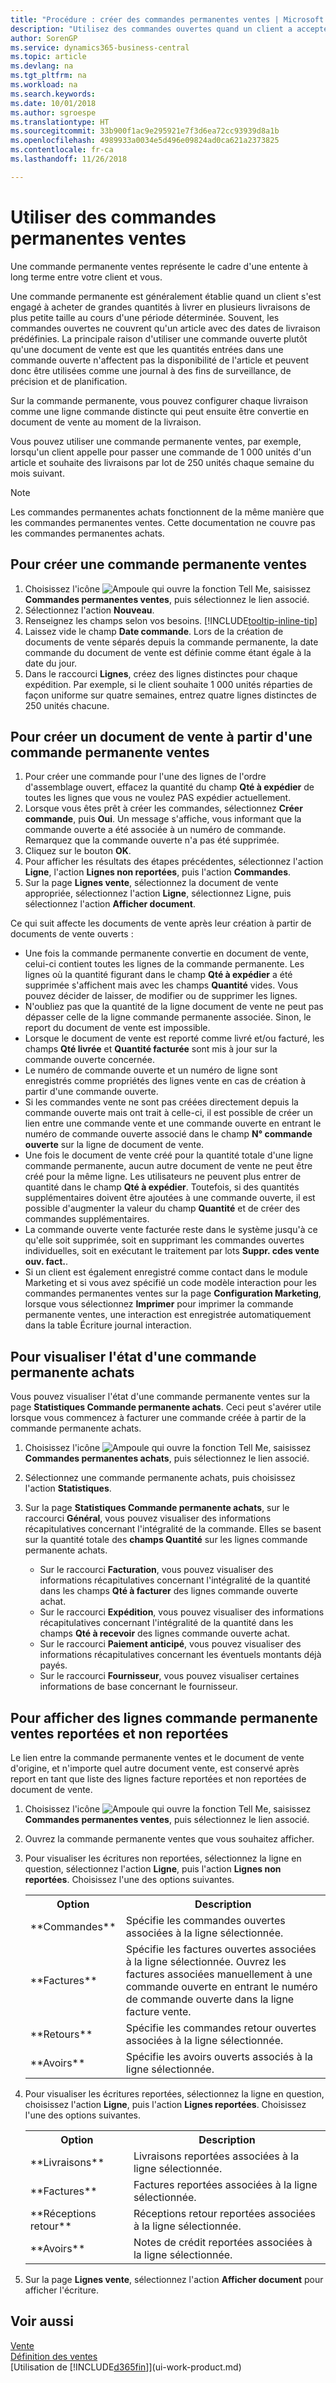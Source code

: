 ```yaml
---
title: "Procédure : créer des commandes permanentes ventes | Microsoft Docs"
description: "Utilisez des commandes ouvertes quand un client a accepté d'acheter de grandes quantités à livrer en plusieurs expéditions de petite taille au cours d'une période déterminée."
author: SorenGP
ms.service: dynamics365-business-central
ms.topic: article
ms.devlang: na
ms.tgt_pltfrm: na
ms.workload: na
ms.search.keywords: 
ms.date: 10/01/2018
ms.author: sgroespe
ms.translationtype: HT
ms.sourcegitcommit: 33b900f1ac9e295921e7f3d6ea72cc93939d8a1b
ms.openlocfilehash: 4989933a0034e5d496e09824ad0ca621a2373825
ms.contentlocale: fr-ca
ms.lasthandoff: 11/26/2018

---
```

# <a name="work-with-blanket-sales-orders"></a>Utiliser des commandes permanentes ventes
Une commande permanente ventes représente le cadre d'une entente à long terme entre votre client et vous.

Une commande permanente est généralement établie quand un client s'est engagé à acheter de grandes quantités à livrer en plusieurs livraisons de plus petite taille au cours d'une période déterminée. Souvent, les commandes ouvertes ne couvrent qu'un article avec des dates de livraison prédéfinies. La principale raison d'utiliser une commande ouverte plutôt qu'une document de vente est que les quantités entrées dans une commande ouverte n'affectent pas la disponibilité de l'article et peuvent donc être utilisées comme une journal à des fins de surveillance, de précision et de planification.

Sur la commande permanente, vous pouvez configurer chaque livraison comme une ligne commande distincte qui peut ensuite être convertie en document de vente au moment de la livraison.

Vous pouvez utiliser une commande permanente ventes, par exemple, lorsqu'un client appelle pour passer une commande de 1 000 unités d'un article et souhaite des livraisons par lot de 250 unités chaque semaine du mois suivant.

> [!NOTE]
> Les commandes permanentes achats fonctionnent de la même manière que les commandes permanentes ventes. Cette documentation ne couvre pas les commandes permanentes achats.

## <a name="to-create-a-blanket-sales-order"></a>Pour créer une commande permanente ventes  
1. Choisissez l'icône ![Ampoule qui ouvre la fonction Tell Me](media/ui-search/search_small.png "Dites-moi ce que vous voulez faire"), saisissez **Commandes permanentes ventes**, puis sélectionnez le lien associé.  
2. Sélectionnez l'action **Nouveau**.  
3. Renseignez les champs selon vos besoins. [!INCLUDE[tooltip-inline-tip](includes/tooltip-inline-tip_md.md)]
4.  Laissez vide le champ **Date commande**. Lors de la création de documents de vente séparés depuis la commande permanente, la date commande du document de vente est définie comme étant égale à la date du jour.
5. Dans le raccourci **Lignes**, créez des lignes distinctes pour chaque expédition. Par exemple, si le client souhaite 1 000 unités réparties de façon uniforme sur quatre semaines, entrez quatre lignes distinctes de 250 unités chacune.   

## <a name="to-create-a-sales-order-from-a-blanket-sales-order"></a>Pour créer un document de vente à partir d'une commande permanente ventes  

1.  Pour créer une commande pour l'une des lignes de l'ordre d'assemblage ouvert, effacez la quantité du champ **Qté à expédier** de toutes les lignes que vous ne voulez PAS expédier actuellement.  
2.  Lorsque vous êtes prêt à créer les commandes, sélectionnez **Créer commande**, puis **Oui**. Un message s'affiche, vous informant que la commande ouverte a été associée à un numéro de commande. Remarquez que la commande ouverte n'a pas été supprimée.  
3.  Cliquez sur le bouton **OK**.  
4.  Pour afficher les résultats des étapes précédentes, sélectionnez l'action **Ligne**, l'action **Lignes non reportées**, puis l'action **Commandes**.  
5.  Sur la page **Lignes vente**, sélectionnez la document de vente appropriée, sélectionnez l'action **Ligne**, sélectionnez Ligne, puis sélectionnez l'action **Afficher document**.  

Ce qui suit affecte les documents de vente après leur création à partir de documents de vente ouverts :  

- Une fois la commande permanente convertie en document de vente, celui-ci contient toutes les lignes de la commande permanente. Les lignes où la quantité figurant dans le champ **Qté à expédier** a été supprimée s'affichent mais avec les champs **Quantité** vides. Vous pouvez décider de laisser, de modifier ou de supprimer les lignes.  
- N'oubliez pas que la quantité de la ligne document de vente ne peut pas dépasser celle de la ligne commande permanente associée. Sinon, le report du document de vente est impossible.  
- Lorsque le document de vente est reporté comme livré et/ou facturé, les champs **Qté livrée** et **Quantité facturée** sont mis à jour sur la commande ouverte concernée.  
- Le numéro de commande ouverte et un numéro de ligne sont enregistrés comme propriétés des lignes vente en cas de création à partir d'une commande ouverte.  
- Si les commandes vente ne sont pas créées directement depuis la commande ouverte mais ont trait à celle\-ci, il est possible de créer un lien entre une commande vente et une commande ouverte en entrant le numéro de commande ouverte associé dans le champ **N° commande ouverte** sur la ligne de document de vente.  
- Une fois le document de vente créé pour la quantité totale d'une ligne commande permanente, aucun autre document de vente ne peut être créé pour la même ligne. Les utilisateurs ne peuvent plus entrer de quantité dans le champ **Qté à expédier**. Toutefois, si des quantités supplémentaires doivent être ajoutées à une commande ouverte, il est possible d'augmenter la valeur du champ **Quantité** et de créer des commandes supplémentaires.  
- La commande ouverte vente facturée reste dans le système jusqu'à ce qu'elle soit supprimée, soit en supprimant les commandes ouvertes individuelles, soit en exécutant le traitement par lots **Suppr. cdes vente ouv. fact.**.  
- Si un client est également enregistré comme contact dans le module Marketing et si vous avez spécifié un code modèle interaction pour les commandes permanentes ventes sur la page **Configuration Marketing**, lorsque vous sélectionnez **Imprimer** pour imprimer la commande permanente ventes, une interaction est enregistrée automatiquement dans la table Écriture journal interaction.

## <a name="to-view-the-status-of-a-blanket-purchase-order"></a>Pour visualiser l'état d'une commande permanente achats  
Vous pouvez visualiser l'état d'une commande permanente ventes sur la page **Statistiques Commande permanente achats**. Ceci peut s'avérer utile lorsque vous commencez à facturer une commande créée à partir de la commande permanente achats.  

1.  Choisissez l'icône ![Ampoule qui ouvre la fonction Tell Me](media/ui-search/search_small.png "Dites-moi ce que vous voulez faire"), saisissez **Commandes permanentes achats**, puis sélectionnez le lien associé.  
2.  Sélectionnez une commande permanente achats, puis choisissez l'action **Statistiques**.  
3.  Sur la page **Statistiques Commande permanente achats**, sur le raccourci **Général**, vous pouvez visualiser des informations récapitulatives concernant l'intégralité de la commande. Elles se basent sur la quantité totale des **champs Quantité** sur les lignes commande permanente achats.  

    - Sur le raccourci **Facturation**, vous pouvez visualiser des informations récapitulatives concernant l'intégralité de la quantité dans les champs **Qté à facturer** des lignes commande ouverte achat.  
    - Sur le raccourci **Expédition**, vous pouvez visualiser des informations récapitulatives concernant l'intégralité de la quantité dans les champs **Qté à recevoir** des lignes commande ouverte achat.  
    - Sur le raccourci **Paiement anticipé**, vous pouvez visualiser des informations récapitulatives concernant les éventuels montants déjà payés.  
    - Sur le raccourci **Fournisseur**, vous pouvez visualiser certaines informations de base concernant le fournisseur.    

## <a name="to-view-unposted-and-posted-blanket-sales-order-lines"></a>Pour afficher des lignes commande permanente ventes reportées et non reportées   
Le lien entre la commande permanente ventes et le document de vente d'origine, et n'importe quel autre document vente, est conservé après report en tant que liste des lignes facture reportées et non reportées de document de vente.  

1. Choisissez l'icône ![Ampoule qui ouvre la fonction Tell Me](media/ui-search/search_small.png "Dites-moi ce que vous voulez faire"), saisissez **Commandes permanentes ventes**, puis sélectionnez le lien associé.
2. Ouvrez la commande permanente ventes que vous souhaitez afficher.
3. Pour visualiser les écritures non reportées, sélectionnez la ligne en question, sélectionnez l'action **Ligne**, puis l'action **Lignes non reportées**. Choisissez l'une des options suivantes.  

    <table>
    <tr>
    <th>Option</th>
    <th>Description</th>
    </tr>
    <tr>
    <td>**Commandes**</td>
    <td>Spécifie les commandes ouvertes associées à la ligne sélectionnée.</td>
    </tr>
    <tr>
    <td>**Factures**</td>
    <td>Spécifie les factures ouvertes associées à la ligne sélectionnée. Ouvrez les factures associées manuellement à une commande ouverte en entrant le numéro de commande ouverte dans la ligne facture vente.</td>
    </tr>
    <tr>
    <td>**Retours**</td>
    <td>Spécifie les commandes retour ouvertes associées à la ligne sélectionnée.</td>
    </tr>
    <tr>
    <td>**Avoirs**</td>
    <td>Spécifie les avoirs ouverts associés à la ligne sélectionnée.</td>
    </tr>
    </table>
4. Pour visualiser les écritures reportées, sélectionnez la ligne en question, choisissez l'action **Ligne**, puis l'action **Lignes reportées**. Choisissez l'une des options suivantes.  

    <table>
    <tr>
    <th>Option</th>
    <th>Description</th>
    </tr>
    <tr>
    <td>**Livraisons**</td>
    <td>Livraisons reportées associées à la ligne sélectionnée.</td>
    </tr>
    <tr>
    <td>**Factures**</td>
    <td>Factures reportées associées à la ligne sélectionnée.</td>
    </tr>
    <tr>
    <td>**Réceptions retour**</td>
    <td>Réceptions retour reportées associées à la ligne sélectionnée.</td>
    </tr>
    <tr>
    <td>**Avoirs**</td>
    <td>Notes de crédit reportées associées à la ligne sélectionnée.</td>
    </tr>
    </table>
5. Sur la page **Lignes vente**, sélectionnez l'action **Afficher document** pour afficher l'écriture.

## <a name="see-also"></a>Voir aussi
[Vente](sales-manage-sales.md)  
[Définition des ventes](sales-setup-sales.md)  
[Utilisation de [!INCLUDE[d365fin](includes/d365fin_md.md)]](ui-work-product.md)

